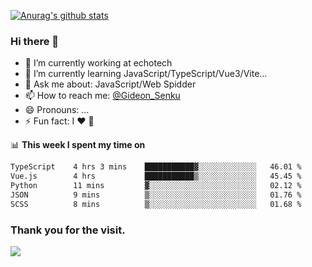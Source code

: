 [![Anurag's github stats](https://github-readme-stats.vercel.app/api?username=gideonsenku)](https://github.com/anuraghazra/github-readme-stats)
### Hi there 👋
- 🔭 I’m currently working at echotech
- 🌱 I’m currently learning JavaScript/TypeScript/Vue3/Vite...
- 💬 Ask me about: JavaScript/Web Spidder 
- 📫 How to reach me: [@Gideon_Senku](https://t.me/Gideon_Senku)
- 😄 Pronouns: ...
- ⚡ Fun fact: I ❤️ 🎵

📊 **This week I spent my time on**
<!--START_SECTION:waka-->

```txt
TypeScript    4 hrs 3 mins    ███████████▓░░░░░░░░░░░░░   46.01 %
Vue.js        4 hrs           ███████████▒░░░░░░░░░░░░░   45.45 %
Python        11 mins         ▓░░░░░░░░░░░░░░░░░░░░░░░░   02.12 %
JSON          9 mins          ▒░░░░░░░░░░░░░░░░░░░░░░░░   01.76 %
SCSS          8 mins          ▒░░░░░░░░░░░░░░░░░░░░░░░░   01.68 %
```

<!--END_SECTION:waka-->


### Thank you for the visit.
![](http://profile-counter.glitch.me/gideonsenku/count.svg)
<!--
**GideonSenku/GideonSenku** is a ✨ _special_ ✨ repository because its `README.md` (this file) appears on your GitHub profile.

Here are some ideas to get you started:

- 🔭 I’m currently working on ...
- 🌱 I’m currently learning ...
- 👯 I’m looking to collaborate on ...
- 🤔 I’m looking for help with ...
- 💬 Ask me about ...
- 📫 How to reach me: ...
- 😄 Pronouns: ...
- ⚡ Fun fact: ...
-->
